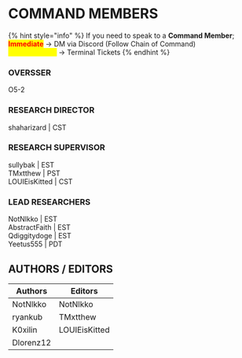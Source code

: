 # COMMAND MEMBERS

{% hint style="info" %}
If you need to speak to a **Command Member**;\
<mark style="color:red;">**Immediate**</mark> -> DM via Discord (Follow Chain of Command)\
<mark style="color:yellow;">Not-Immediate</mark> -> Terminal Tickets
{% endhint %}

### OVERSSER

O5-2

### RESEARCH DIRECTOR

shaharizard | CST

### RESEARCH SUPERVISOR

sullybak | EST\
TMxtthew | PST\
LOUIEisKitted | CST

### LEAD RESEARCHERS

NotNlkko | EST\
AbstractFaith | EST\
Qdiggitydoge | EST\
Yeetus555 | PDT



## AUTHORS / EDITORS

| Authors   | Editors       |
| --------- | ------------- |
| NotNlkko  | NotNlkko      |
| ryankub   | TMxtthew      |
| K0xilin   | LOUIEisKitted |
| Dlorenz12 |               |
